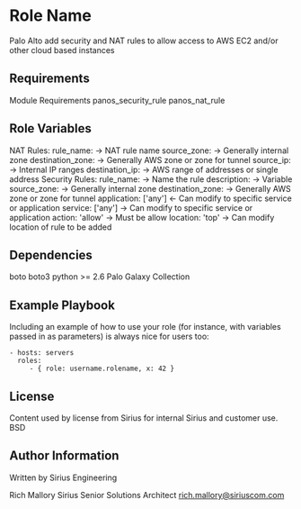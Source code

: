 Role Name
=========

Palo Alto add security and NAT rules to allow access to AWS EC2 and/or other cloud based instances


Requirements
------------

Module Requirements
panos_security_rule
panos_nat_rule


Role Variables
--------------

NAT Rules:
    rule_name: -> NAT rule name
    source_zone: -> Generally internal zone
    destination_zone: -> Generally AWS zone or zone for tunnel
    source_ip: -> Internal IP ranges
    destination_ip: -> AWS range of addresses or single address
Security Rules:
    rule_name: -> Name the rule
    description: -> Variable
    source_zone: -> Generally internal zone
    destination_zone: -> Generally AWS zone or zone for tunnel
    application: ['any'] <- Can modify to specific service or application
    service: ['any']  ->  Can modify to specific service or application
    action: 'allow'  -> Must be allow
    location: 'top' -> Can modify location of rule to be added

Dependencies
------------

boto
boto3
python >= 2.6
Palo Galaxy Collection


Example Playbook
----------------

Including an example of how to use your role (for instance, with variables passed in as parameters) is always nice for users too:

    - hosts: servers
      roles:
         - { role: username.rolename, x: 42 }

License
-------

Content used by license from Sirius for internal Sirius and customer use.
BSD

Author Information
------------------

Written by Sirius Engineering

Rich Mallory
Sirius
Senior Solutions Architect
rich.mallory@siriuscom.com
